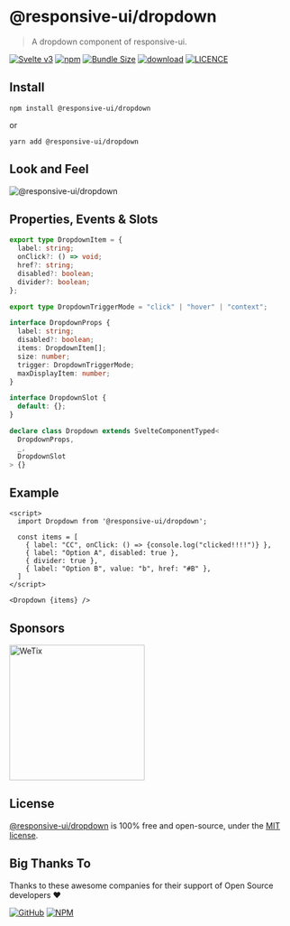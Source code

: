 # @responsive-ui/dropdown

> A dropdown component of responsive-ui.

<p>

[![Svelte v3](https://img.shields.io/badge/svelte-v3-orange.svg)](https://svelte.dev)
[![npm](https://img.shields.io/npm/v/@responsive-ui/dropdown.svg)](https://www.npmjs.com/package/@responsive-ui/dropdown)
[![Bundle Size](https://badgen.net/bundlephobia/minzip/%40responsive-ui%2Fdropdown)](https://bundlephobia.com/result?p=@responsive-ui/dropdown)
[![download](https://img.shields.io/npm/dw/@responsive-ui/dropdown.svg)](https://www.npmjs.com/package/@responsive-ui/dropdown)
[![LICENCE](https://img.shields.io/github/license/wetix/responsive-ui)](https://github.com/wetix/responsive-ui/blob/main/LICENSE)

</p>

## Install

```console
npm install @responsive-ui/dropdown
```

or

```console
yarn add @responsive-ui/dropdown
```

## Look and Feel

<img src="https://user-images.githubusercontent.com/7383278/105826555-d92d8080-5ffb-11eb-99f7-39599a581ca4.png"
alt="@responsive-ui/dropdown" />

## Properties, Events & Slots

```ts
export type DropdownItem = {
  label: string;
  onClick?: () => void;
  href?: string;
  disabled?: boolean;
  divider?: boolean;
};

export type DropdownTriggerMode = "click" | "hover" | "context";

interface DropdownProps {
  label: string;
  disabled?: boolean;
  items: DropdownItem[];
  size: number;
  trigger: DropdownTriggerMode;
  maxDisplayItem: number;
}

interface DropdownSlot {
  default: {};
}

declare class Dropdown extends SvelteComponentTyped<
  DropdownProps,
  _,
  DropdownSlot
> {}
```

## Example

```svelte
<script>
  import Dropdown from '@responsive-ui/dropdown';

  const items = [
    { label: "CC", onClick: () => {console.log("clicked!!!!")} },
    { label: "Option A", disabled: true },
    { divider: true },
    { label: "Option B", value: "b", href: "#B" },
  ]
</script>

<Dropdown {items} />
```

[comment]: <> ([Try it yourself in Svelte Repl]&#40;https://svelte.dev/repl/e95880d4083f4e80bb162678c4676ccd?version=latest&#41;)

## Sponsors

<img src="https://asset.wetix.my/images/logo/wetix.png" alt="WeTix" width="240px">

## License

[@responsive-ui/dropdown](https://github.com/wetix/responsive-ui/tree/main/components/dropdown) is 100% free and open-source, under the [MIT license](https://github.com/wetix/responsive-ui/blob/main/LICENSE).

## Big Thanks To

Thanks to these awesome companies for their support of Open Source developers ❤

[![GitHub](https://jstools.dev/img/badges/github.svg)](https://github.com/open-source)
[![NPM](https://jstools.dev/img/badges/npm.svg)](https://www.npmjs.com/)
